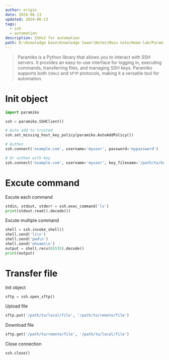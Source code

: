 ```yaml
---
author: origin
date: 2024-06-13
updated: 2024-06-13
tags:
  - ssh
  - automation
description: SSHv2 for automation
path: D:\Knowledge base\Knowledge tower\Notes\Main note/Home-lab/Paramiko automate.md
---
```


> Paramiko is a Python library that allows you to interact with SSH servers. It provides an easy-to-use interface for logging in, executing commands, transferring files, and managing SSH keys. Paramiko supports both `SSHv2` and `SFTP` protocols, making it a versatile tool for automation.

# Init object

```python
import paramiko

ssh = paramiko.SSHClient()

# Auto add to trusted
ssh.set_missing_host_key_policy(paramiko.AutoAddPolicy())

# Authen
ssh.connect('example.com', username='myuser', password='mypassword')

# Or authen with key
ssh.connect('example.com', username='myuser', key_filename='/path/to/keyfile')


```


# Excute command

Excute each command
```python
stdin, stdout, stderr = ssh.exec_command('ls')
print(stdout.read().decode())
```

Excute multiple command
```python
shell = ssh.invoke_shell()
shell.send('ls\n')
shell.send('pwd\n')
shell.send('whoami\n')
output = shell.recv(65535).decode()
print(output)
```

# Transfer file

Init object
```python
sftp = ssh.open_sftp()
```

Upload file
```python
sftp.put('/path/to/local/file', '/path/to/remote/file')
```

Download file
```python
sftp.get('/path/to/remote/file', '/path/to/local/file')
```

Close connection
```python
ssh.close()
```
